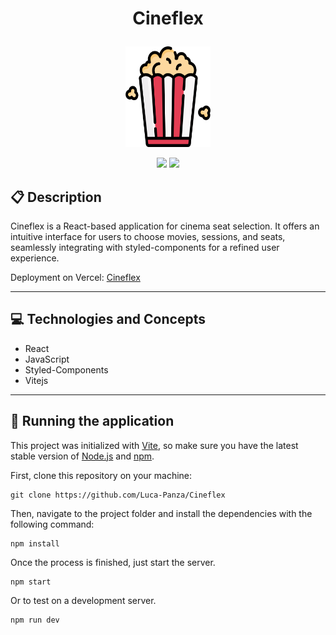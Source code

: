 # <p align = "center"> Cineflex </p>

<p align="center">
   <img width=136px; height=161px; src="src/assets/logo.png"/>
</p>

<p align = "center">
   <img src="https://img.shields.io/badge/author-Luca_Panza-4dae71?style=flat-square" />
   <img src="https://img.shields.io/github/languages/count/Luca-Panza/Cineflex?color=4dae71&style=flat-square" />
</p>


##  :clipboard: Description

Cineflex is a React-based application for cinema seat selection. It offers an intuitive interface for users to choose movies, sessions, and seats, seamlessly integrating with styled-components for a refined user experience.

Deployment on Vercel: <a href="https://cineflex-green-chi.vercel.app/" target="_blank">Cineflex</a>


***

## :computer:	 Technologies and Concepts

- React
- JavaScript
- Styled-Components
- Vitejs

***
## 🏁 Running the application

This project was initialized with [Vite](https://github.com/vitejs/vite), so make sure you have the latest stable version of [Node.js](https://nodejs.org/en/download/) and [npm](https://www.npmjs.com/).

First, clone this repository on your machine:

```
git clone https://github.com/Luca-Panza/Cineflex
```

Then, navigate to the project folder and install the dependencies with the following command:

```
npm install
```

Once the process is finished, just start the server.

```
npm start
```

Or to test on a development server.

```
npm run dev
```
